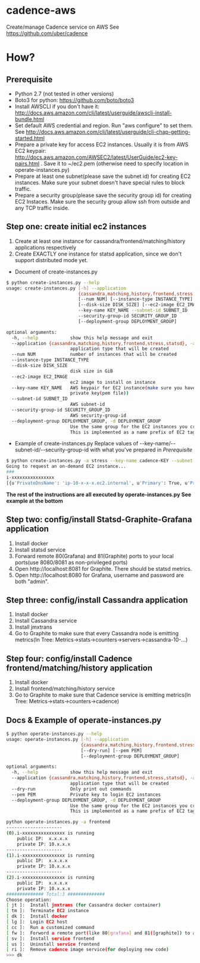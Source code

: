 # cadence-aws
Create/manage Cadence service on AWS
See https://github.com/uber/cadence


# How?

## Prerequisite
* Python 2.7 (not tested in other versions)
* Boto3 for python: https://github.com/boto/boto3
* Install AWSCLI if you don't have it: http://docs.aws.amazon.com/cli/latest/userguide/awscli-install-bundle.html
* Set default AWS credential and region. Run "aws configure" to set them. See http://docs.aws.amazon.com/cli/latest/userguide/cli-chap-getting-started.html
* Prepare a private key for access EC2 instances. Usually it is from AWS EC2 keypair: http://docs.aws.amazon.com/AWSEC2/latest/UserGuide/ec2-key-pairs.html . Save it to ~/ec2.pem (otherwise need to specify location in operate-instances.py)
* Prepare at least one subnet(please save the subnet id) for creating EC2 instances. Make sure your subnet doesn't have special rules to block traffic.
* Prepare a security group(please save the security group id) for creating EC2 Instaces. Make sure the security group allow ssh from outside and any TCP traffic inside.


## Step one: create initial ec2 instances
1. Create at least one instance for cassandra/frontend/matching/history applications respectively
2. Create EXACTLY one instance for statsd application, since we don't support distributed mode yet.

* Document of create-instances.py
```bash
$ python create-instances.py --help
usage: create-instances.py [-h] --application
                           {cassandra,matching,history,frontend,stress,statsd}
                           [--num NUM] [--instance-type INSTANCE_TYPE]
                           [--disk-size DISK_SIZE] [--ec2-image EC2_IMAGE]
                           --key-name KEY_NAME --subnet-id SUBNET_ID
                           --security-group-id SECURITY_GROUP_ID
                           [--deployment-group DEPLOYMENT_GROUP]

optional arguments:
  -h, --help            show this help message and exit
  --application {cassandra,matching,history,frontend,stress,statsd}, -a {cassandra,matching,history,frontend,stress,statsd}
                        application type that will be created
  --num NUM             number of instances that will be created
  --instance-type INSTANCE_TYPE
  --disk-size DISK_SIZE
                        disk size in GiB
  --ec2-image EC2_IMAGE
                        ec2 image to install on instance
  --key-name KEY_NAME   AWS keypair for EC2 instance(make sure you have the
                        private key(pem file))
  --subnet-id SUBNET_ID
                        AWS subnet-id
  --security-group-id SECURITY_GROUP_ID
                        AWS security-group-id
  --deployment-group DEPLOYMENT_GROUP, -d DEPLOYMENT_GROUP
                        Use the same group for the EC2 instances you created.
                        This is implemented as a name prefix of EC2 tag

```
* Example of create-instances.py Replace values of --key-name/--subnet-id/--security-group-id with what you've prepared in *Prerequisite*
```bash
$ python create-instances.py -a stress --key-name cadence-KEY --subnet-id subnet-xxxxxxxx --security-group-id sg-xxxxxxxx
Going to request an on-demand EC2 instance...
###
i-xxxxxxxxxxxxxxxx
[{u'PrivateDnsName': 'ip-10-x-x-x.ec2.internal', u'Primary': True, u'PrivateIpAddress': '10.x.x.x'}]

```




**The rest of the instructions are all executed by operate-instances.py**
**See example at the bottom**

## Step two: config/install Statsd-Graphite-Grafana application
1. Install docker
2. Install statsd service
3. Forward remote 80(Grafana) and 81(Graphite) ports to your local ports(use 8080/8081 as non-privileged ports)
4. Open http://localhost:8081 for Graphite. There should be statsd metrics.
5. Open http://localhost:8080 for Grafana, username and password are both "admin".

## Step three: config/install Cassandra application
1. Install docker
2. Install Cassandra service
3. Install jmxtrans
4. Go to Graphite to make sure that every Cassandra node is emitting metrics(In Tree: Metrics->stats->counters->servers->cassandra-10-...)

## Step four: config/install Cadence frontend/matching/history application
1. Install docker
2. Install frontend/matching/history service
3. Go to Graphite to make sure that Cadence service is emitting metrics(In Tree: Metrics->stats->counters->cadence)


## Docs & Example of operate-instances.py
```bash
$ python operate-instances.py --help
usage: operate-instances.py [-h] --application
                            {cassandra,matching,history,frontend,stress,statsd}
                            [--dry-run] [--pem PEM]
                            [--deployment-group DEPLOYMENT_GROUP]

optional arguments:
  -h, --help            show this help message and exit
  --application {cassandra,matching,history,frontend,stress,statsd}, -a {cassandra,matching,history,frontend,stress,statsd}
                        application type that will be created
  --dry-run             Only print out commands
  --pem PEM             Private key to login EC2 instances
  --deployment-group DEPLOYMENT_GROUP, -d DEPLOYMENT_GROUP
                        Use the same group for the EC2 instances you created.
                        This is implemented as a name prefix of EC2 tag

```
```bash
python operate-instances.py -a frontend
---------------------
(0).i-xxxxxxxxxxxxxxxx is running
	public IP:	x.x.x.x
	private IP:	10.x.x.x
---------------------
(1).i-xxxxxxxxxxxxxxxx is running
	public IP:	x.x.x.x
	private IP:	10.x.x.x
---------------------
(2).i-xxxxxxxxxxxxxxxx is running
	public IP:	x.x.x.x
	private IP:	10.x.x.x
############## Total:3 ##############
Choose operation:
[ jt ]:  Install jmxtrans (for Cassandra docker container)
[ tm ]:  Terminate EC2 instance
[ dk ]:  Install docker
[ lg ]:  Login EC2 host
[ cc ]:  Run a customized command
[ fw ]:  Forword a remote port(like 80[grafana] and 81([graphite]) to a local port(like 8080/8081)
[ sv ]:  Install service frontend
[ us ]:  Uninstall service frontend
[ ri ]:  Remove cadence image service(for deploying new code)
>>> dk
```
